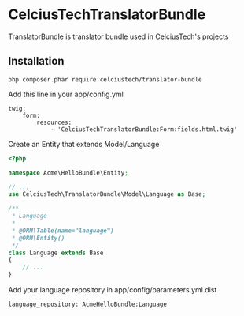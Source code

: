 CelciusTechTranslatorBundle
=====================

TranslatorBundle is translator bundle used in CelciusTech's projects

## Installation

```
php composer.phar require celciustech/translator-bundle
```

Add this line in your app/config.yml
```
twig:
    form:
        resources:
            - 'CelciusTechTranslatorBundle:Form:fields.html.twig'
```

Create an Entity that extends Model/Language
```php
<?php

namespace Acme\HelloBundle\Entity;

// ...
use CelciusTech\TranslatorBundle\Model\Language as Base;

/**
 * Language
 *
 * @ORM\Table(name="language")
 * @ORM\Entity()
 */
class Language extends Base
{
    // ...
}
```

Add your language repository in app/config/parameters.yml.dist
```
language_repository: AcmeHelloBundle:Language
```
